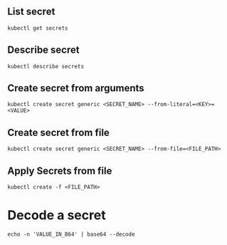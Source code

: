 ## List secret

~~~
kubectl get secrets
~~~

## Describe secret

~~~
kubectl describe secrets
~~~

## Create secret from arguments

~~~
kubectl create secret generic <SECRET_NAME> --from-literal=<KEY>=<VALUE>
~~~

## Create secret from file

~~~
kubectl create secret generic <SECRET_NAME> --from-file=<FILE_PATH>
~~~

## Apply Secrets from file

~~~
kubectl create -f <FILE_PATH>
~~~

# Decode a secret

~~~
echo -n 'VALUE_IN_B64' | base64 --decode
~~~
